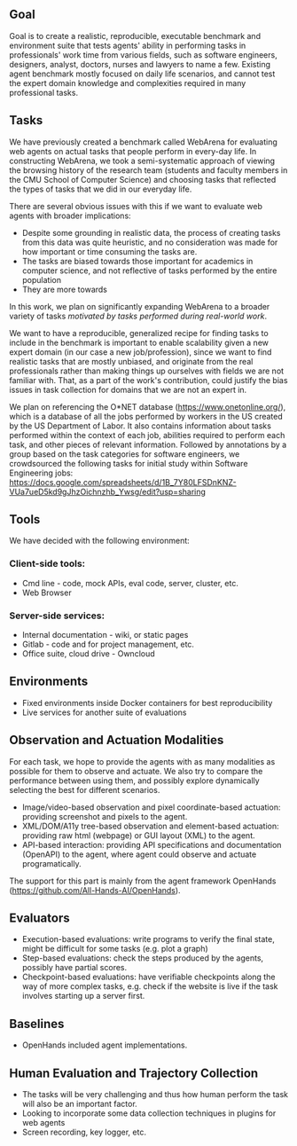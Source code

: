 ## Goal
Goal is to create a realistic, reproducible, executable benchmark and environment suite that tests agents' ability in performing tasks in professionals' work time from various fields, such as software engineers, designers, analyst, doctors, nurses and lawyers to name a few. 
Existing agent benchmark mostly focused on daily life scenarios, and cannot test the expert domain knowledge and complexities required in many professional tasks.

## Tasks

We have previously created a benchmark called WebArena for evaluating web agents on actual tasks that people perform in every-day life. 
In constructing WebArena, we took a semi-systematic approach of viewing the browsing history of the research team (students and faculty members in the CMU School of Computer Science) and choosing tasks that reflected the types of tasks that we did in our everyday life.

There are several obvious issues with this if we want to evaluate web agents with broader implications:
- Despite some grounding in realistic data, the process of creating tasks from this data was quite heuristic, and no consideration was made for how important or time consuming the tasks are.
- The tasks are biased towards those important for academics in computer science, and not reflective of tasks performed by the entire population
- They are more towards 

In this work, we plan on significantly expanding WebArena to a broader variety of tasks *motivated by tasks performed during real-world work*. 

We want to have a reproducible, generalized recipe for finding tasks to include in the benchmark is important to enable scalability given a new expert domain (in our case a new job/profession), since we want to find realistic tasks that are mostly unbiased, and originate from the real professionals rather than making things up ourselves with fields we are not familiar with.
That, as a part of the work's contribution, could justify the bias issues in task collection for domains that we are not an expert in.

We plan on referencing the O*NET database (https://www.onetonline.org/), which is a database of all the jobs performed by workers in the US created by the US Department of Labor. It also contains information about tasks performed within the context of each job, abilities required to perform each task, and other pieces of relevant information.
Followed by annotations by a group based on the task categories for software engineers, we crowdsourced the following tasks for initial study within Software Engineering jobs: https://docs.google.com/spreadsheets/d/1B_7Y80LFSDnKNZ-VUa7ueD5kd9gJhzOichnzhb_Ywsg/edit?usp=sharing


## Tools
We have decided with the following environment:
### Client-side tools:
- Cmd line - code, mock APIs, eval code, server, cluster, etc.
- Web Browser

### Server-side services:
- Internal documentation - wiki, or static pages
- Gitlab - code and for project management, etc.  
- Office suite, cloud drive - Owncloud


## Environments
- Fixed environments inside Docker containers for best reproducibility
- Live services for another suite of evaluations

## Observation and Actuation Modalities
For each task, we hope to provide the agents with as many modalities as possible for them to observe and actuate. We also try to compare the performance between using them, and possibly explore dynamically selecting the best for different scenarios.

- Image/video-based observation and pixel coordinate-based actuation: providing screenshot and pixels to the agent.
- XML/DOM/A11y tree-based observation and element-based actuation: providing raw html (webpage) or GUI layout (XML) to the agent.
- API-based interaction: providing API specifications and documentation (OpenAPI) to the agent, where agent could observe and actuate programatically.

The support for this part is mainly from the agent framework OpenHands (https://github.com/All-Hands-AI/OpenHands).

## Evaluators

- Execution-based evaluations: write programs to verify the final state, might be difficult for some tasks (e.g. plot a graph)
- Step-based evaluations: check the steps produced by the agents, possibly have partial scores.
- Checkpoint-based evaluations: have verifiable checkpoints along the way of more complex tasks, e.g. check if the website is live if the task involves starting up a server first.


## Baselines
- OpenHands included agent implementations.

## Human Evaluation and Trajectory Collection
- The tasks will be very challenging and thus how human perform the task will also be an important factor.
- Looking to incorporate some data collection techniques in plugins for web agents
- Screen recording, key logger, etc.
